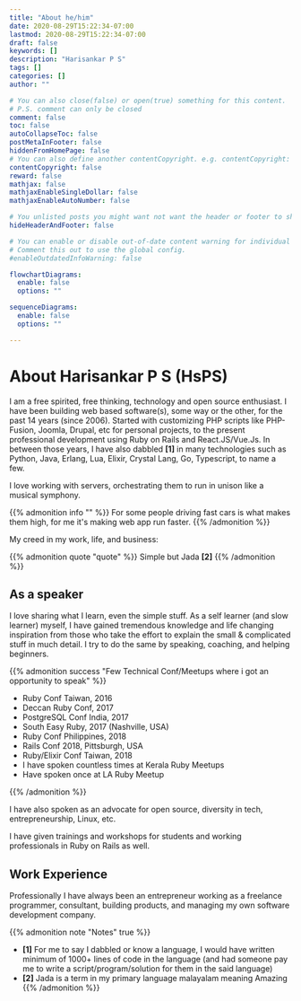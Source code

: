```yaml
---
title: "About he/him"
date: 2020-08-29T15:22:34-07:00
lastmod: 2020-08-29T15:22:34-07:00
draft: false
keywords: []
description: "Harisankar P S"
tags: []
categories: []
author: ""

# You can also close(false) or open(true) something for this content.
# P.S. comment can only be closed
comment: false
toc: false
autoCollapseToc: false
postMetaInFooter: false
hiddenFromHomePage: false
# You can also define another contentCopyright. e.g. contentCopyright: "This is another copyright."
contentCopyright: false
reward: false
mathjax: false
mathjaxEnableSingleDollar: false
mathjaxEnableAutoNumber: false

# You unlisted posts you might want not want the header or footer to show
hideHeaderAndFooter: false

# You can enable or disable out-of-date content warning for individual post.
# Comment this out to use the global config.
#enableOutdatedInfoWarning: false

flowchartDiagrams:
  enable: false
  options: ""

sequenceDiagrams:
  enable: false
  options: ""

---
```


<!--more-->

# About Harisankar P S (HsPS)

I am a free spirited, free thinking, technology and open source enthusiast. I have been building web based software(s), some way or the other, for the past 14 years (since 2006). Started with customizing PHP scripts like PHP-Fusion, Joomla, Drupal, etc for personal projects, to the present professional development using Ruby on Rails and React.JS/Vue.Js. In between those years, I have also dabbled **[1]** in many technologies such as Python, Java, Erlang, Lua, Elixir, Crystal Lang, Go, Typescript, to name a few.

I love working with servers, orchestrating them to run in unison like a musical symphony.

{{% admonition info "" %}}
For some people driving fast cars is what makes them high, for me it's making web app run faster.
{{% /admonition %}}

My creed in my work, life, and business:

{{% admonition quote "quote" %}}
Simple but Jada **[2]**
{{% /admonition %}}

## As a speaker

I love sharing what I learn, even the simple stuff. As a self learner (and slow learner) myself, I have gained tremendous knowledge and life changing inspiration from those who take the effort to explain the small & complicated stuff in much detail. I try to do the same by speaking, coaching, and helping beginners.

{{% admonition success "Few Technical Conf/Meetups where i got an opportunity to speak" %}}

* Ruby Conf Taiwan, 2016
* Deccan Ruby Conf, 2017
* PostgreSQL Conf India, 2017
* South Easy Ruby, 2017 (Nashville, USA)
* Ruby Conf Philippines, 2018
* Rails Conf 2018, Pittsburgh, USA
* Ruby/Elixir Conf Taiwan, 2018
* I have spoken countless times at Kerala Ruby Meetups
* Have spoken once at LA Ruby Meetup

{{% /admonition %}}

I have also spoken as an advocate for open source, diversity in tech, entrepreneurship, Linux, etc.

I have given trainings and workshops for students and working professionals in Ruby on Rails as well.

## Work Experience

Professionally I have always been an entrepreneur working as a freelance programmer, consultant, building products, and managing my own software development company.


{{% admonition note "Notes" true %}}
* **[1]** For me to say I dabbled or know a language, I would have written minimum of 1000+ lines of code in the language (and had someone pay me to write a script/program/solution for them in the said language)
* **[2]** Jada is a term in my primary language malayalam meaning Amazing
{{% /admonition %}}

